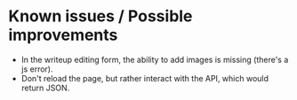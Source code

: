 
# Known issues / Possible improvements
- In the writeup editing form, the ability to add images is missing (there's a js error).
- Don't reload the page, but rather interact with the API, which would return JSON.